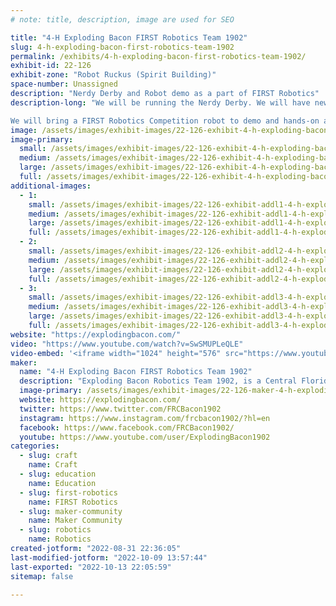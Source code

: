 ```yaml
---
# note: title, description, image are used for SEO

title: "4-H Exploding Bacon FIRST Robotics Team 1902"
slug: 4-h-exploding-bacon-first-robotics-team-1902
permalink: /exhibits/4-h-exploding-bacon-first-robotics-team-1902/
exhibit-id: 22-126
exhibit-zone: "Robot Ruckus (Spirit Building)"
space-number: Unassigned
description: "Nerdy Derby and Robot demo as a part of FIRST Robotics"
description-long: "We will be running the Nerdy Derby. We will have new car supplies so that attendees can make, race, and keep their cars. 

We will bring a FIRST Robotics Competition robot to demo and hands-on activities and information for STEM education."
image: /assets/images/exhibit-images/22-126-exhibit-4-h-exploding-bacon-first-robotics-team-1902-43-1902-exploding-bacon-logo-2655-large.jpg
image-primary: 
  small: /assets/images/exhibit-images/22-126-exhibit-4-h-exploding-bacon-first-robotics-team-1902-43-1902-exploding-bacon-logo-2655-small.jpg
  medium: /assets/images/exhibit-images/22-126-exhibit-4-h-exploding-bacon-first-robotics-team-1902-43-1902-exploding-bacon-logo-2655-medium.jpg
  large: /assets/images/exhibit-images/22-126-exhibit-4-h-exploding-bacon-first-robotics-team-1902-43-1902-exploding-bacon-logo-2655-large.jpg
  full: /assets/images/exhibit-images/22-126-exhibit-4-h-exploding-bacon-first-robotics-team-1902-43-1902-exploding-bacon-logo-2655-full.jpg
additional-images: 
  - 1:
    small: /assets/images/exhibit-images/22-126-exhibit-addl1-4-h-exploding-bacon-first-robotics-team-1902-hof-small.jpg
    medium: /assets/images/exhibit-images/22-126-exhibit-addl1-4-h-exploding-bacon-first-robotics-team-1902-hof-medium.jpg
    large: /assets/images/exhibit-images/22-126-exhibit-addl1-4-h-exploding-bacon-first-robotics-team-1902-hof-large.jpg
    full: /assets/images/exhibit-images/22-126-exhibit-addl1-4-h-exploding-bacon-first-robotics-team-1902-hof-full.jpg
  - 2:
    small: /assets/images/exhibit-images/22-126-exhibit-addl2-4-h-exploding-bacon-first-robotics-team-1902-hamazon-small.jpg
    medium: /assets/images/exhibit-images/22-126-exhibit-addl2-4-h-exploding-bacon-first-robotics-team-1902-hamazon-medium.jpg
    large: /assets/images/exhibit-images/22-126-exhibit-addl2-4-h-exploding-bacon-first-robotics-team-1902-hamazon-large.jpg
    full: /assets/images/exhibit-images/22-126-exhibit-addl2-4-h-exploding-bacon-first-robotics-team-1902-hamazon-full.jpg
  - 3:
    small: /assets/images/exhibit-images/22-126-exhibit-addl3-4-h-exploding-bacon-first-robotics-team-1902-img-4733-small.jpg
    medium: /assets/images/exhibit-images/22-126-exhibit-addl3-4-h-exploding-bacon-first-robotics-team-1902-img-4733-medium.jpg
    large: /assets/images/exhibit-images/22-126-exhibit-addl3-4-h-exploding-bacon-first-robotics-team-1902-img-4733-large.jpg
    full: /assets/images/exhibit-images/22-126-exhibit-addl3-4-h-exploding-bacon-first-robotics-team-1902-img-4733-full.jpg
website: "https://explodingbacon.com/"
video: "https://www.youtube.com/watch?v=SwSMUPLeQLE"
video-embed: '<iframe width="1024" height="576" src="https://www.youtube.com/embed/SwSMUPLeQLE?feature=oembed" frameborder="0" allow="accelerometer; autoplay; clipboard-write; encrypted-media; gyroscope; picture-in-picture" allowfullscreen title="Exploding Bacon 1902 - 2019 Chairman&#39;s Video"></iframe>'
maker: 
  name: "4-H Exploding Bacon FIRST Robotics Team 1902"
  description: "Exploding Bacon Robotics Team 1902, is a Central Florida 4-H club for High School aged students that builds 125 lb robots to compete in the FIRST Robotics Competition. Our students learn engineering, computer programming, and hands-on machinery skills, as well as the problem solving, strategic thinking, time management, public speaking, teamwork and leadership skills essential in any career. The goal is to inspire and support these youth members to continue on to higher education in trade schools and STEM programs in college."
  image-primary: /assets/images/exhibit-images/22-126-maker-4-h-exploding-bacon-first-robotics-team-1902-1902-exploding-bacon-logo-medium.jpg
  website: https://explodingbacon.com/
  twitter: https://www.twitter.com/FRCBacon1902
  instagram: https://www.instagram.com/frcbacon1902/?hl=en
  facebook: https://www.facebook.com/FRCBacon1902/
  youtube: https://www.youtube.com/user/ExplodingBacon1902
categories: 
  - slug: craft
    name: Craft
  - slug: education
    name: Education
  - slug: first-robotics
    name: FIRST Robotics
  - slug: maker-community
    name: Maker Community
  - slug: robotics
    name: Robotics
created-jotform: "2022-08-31 22:36:05"
last-modified-jotform: "2022-10-09 13:57:44"
last-exported: "2022-10-13 22:05:59"
sitemap: false

---
```

